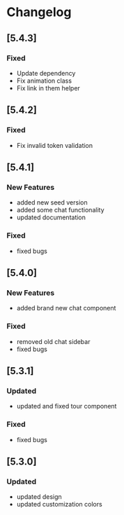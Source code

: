 # Changelog

## [5.4.3]

### Fixed

- Update dependency
- Fix animation class
- Fix link in them helper

## [5.4.2]

### Fixed

- Fix invalid token validation

## [5.4.1]

### New Features

- added new seed version
- added some chat functionality
- updated documentation

### Fixed

- fixed bugs

## [5.4.0]

### New Features

- added brand new chat component

### Fixed

- removed old chat sidebar
- fixed bugs

## [5.3.1]

### Updated

- updated and fixed tour component

### Fixed

- fixed bugs

## [5.3.0]

### Updated

- updated design
- updated customization colors
